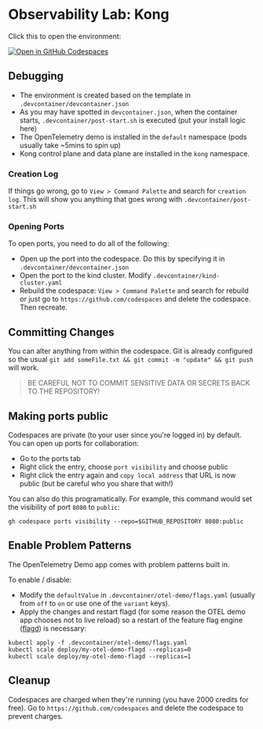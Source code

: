 # Observability Lab: Kong

Click this to open the environment:

[![Open in GitHub Codespaces](https://github.com/codespaces/badge.svg)](https://codespaces.new/dynatrace-perfclinics/obslab-kong)

## Debugging

* The environment is created based on the template in `.devcontainer/devcontainer.json`
* As you may have spotted in `devcontainer.json`, when the container starts, `.devcontainer/post-start.sh` is executed (put your install logic here)
* The OpenTelemetry demo is installed in the `default` namespace (pods usually take ~5mins to spin up)
* Kong control plane and data plane are installed in the `kong` namespace.

### Creation Log

If things go wrong, go to `View > Command Palette` and search for `creation log`. This will show you anything that goes wrong with `.devcontainer/post-start.sh`

### Opening Ports

To open ports, you need to do all of the following:

* Open up the port into the codespace. Do this by specifying it in `.devcontainer/devcontainer.json`
* Open the port to the kind cluster. Modify `.devcontainer/kind-cluster.yaml`
* Rebuild the codespace: `View > Command Palette` and search for rebuild or just go to `https://github.com/codespaces` and delete the codespace. Then recreate.

## Committing Changes

You can alter anything from within the codespace. Git is already configured so the usual `git add someFile.txt && git commit -m "update" && git push` will work.

> BE CAREFUL NOT TO COMMIT SENSITIVE DATA OR SECRETS BACK TO THE REPOSITORY!

## Making ports public

Codespaces are private (to your user since you're logged in) by default. You can open up ports for collaboration:

* Go to the ports tab
* Right click the entry, choose `port visibility` and choose public
* Right click the entry again and `copy local address` that URL is now public (but be careful who you share that with!)

You can also do this programatically. For example, this command would set the visibility of port `8080` to `public`:

```
gh codespace ports visibility --repo=$GITHUB_REPOSITORY 8080:public
```

## Enable Problem Patterns

The OpenTelemetry Demo app comes with problem patterns built in.

To enable / disable:

* Modify the `defaultValue` in `.devcontainer/otel-demo/flags.yaml` (usually from `off` to `on` or use one of the `variant` keys).
* Apply the changes and restart flagd (for some reason the OTEL demo app chooses not to live reload) so a restart of the feature flag engine ([flagd](https://flagd.dev)) is necessary:

```
kubectl apply -f .devcontainer/otel-demo/flags.yaml
kubectl scale deploy/my-otel-demo-flagd --replicas=0
kubectl scale deploy/my-otel-demo-flagd --replicas=1
```

## Cleanup

Codespaces are charged when they're running (you have 2000 credits for free). Go to `https://github.com/codespaces` and delete the codespace to prevent charges.